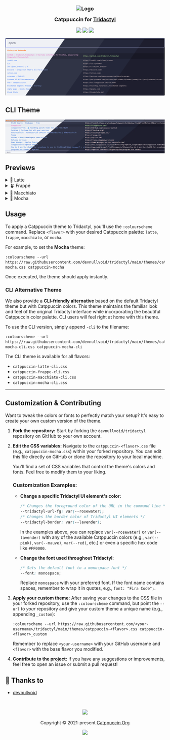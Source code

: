 <h3 align="center">
	<img src="https://raw.githubusercontent.com/catppuccin/catppuccin/main/assets/logos/exports/1544x1544_circle.png" width="100" alt="Logo"/><br/>
	<img src="https://raw.githubusercontent.com/catppuccin/catppuccin/main/assets/misc/transparent.png" height="30" width="0px"/>
	Catppuccin for <a href="https://github.com/tridactyl/tridactyl">Tridactyl</a>
	<img src="https://raw.githubusercontent.com/catppuccin/catppuccin/main/assets/misc/transparent.png" height="30" width="0px"/>
</h3>

<p align="center">
	<a href="https://github.com/devnullvoid/tridactyl/stargazers"><img src="https://img.shields.io/github/stars/devnullvoid/tridactyl?colorA=363a4f&colorB=b7bdf8&style=for-the-badge"></a>
	<a href="https://github.com/devnullvoid/tridactyl/issues"><img src="https://img.shields.io/github/issues/devnullvoid/tridactyl?colorA=363a4f&colorB=f5a97f&style=for-the-badge"></a>
	<a href="https://github.com/devnullvoid/tridactyl/contributors"><img src="https://img.shields.io/github/contributors/devnullvoid/tridactyl?colorA=363a4f&colorB=a6da95&style=for-the-badge"></a>
</p>

<p align="center">
  <img src="./assets/preview.webp"/>
</p>

## CLI Theme
<p align="center">
  <img src="./assets/cli-preview.webp"/>
</p>

## Previews

<details>
<summary>🌻 Latte</summary>
  <img src="./assets/latte.webp"/>
</details>
<details>
<summary>🪴 Frappé</summary>
  <img src="./assets/frappe.webp"/>
</details>
<details>
<summary>🌺 Macchiato</summary>
  <img src="./assets/macchiato.webp"/>
</details>
<details>
<summary>🌿 Mocha</summary>
  <img src="./assets/mocha.webp"/>
</details>

## Usage
To apply a Catppuccin theme to Tridactyl, you'll use the `:colourscheme` command. Replace `<flavor>` with your desired Catppuccin palette: `latte`, `frappe`, `macchiato`, or `mocha`.

For example, to set the **Mocha** theme:

```
:colourscheme --url https://raw.githubusercontent.com/devnullvoid/tridactyl/main/themes/catppuccin-mocha.css catppuccin-mocha
```

Once executed, the theme should apply instantly.

### CLI Alternative Theme

We also provide a **CLI-friendly alternative** based on the default Tridactyl theme but with Catppuccin colors. This theme maintains the familiar look and feel of the original Tridactyl interface while incorporating the beautiful Catppuccin color palette. CLI users will feel right at home with this theme.

To use the CLI version, simply append `-cli` to the filename:

```
:colourscheme --url https://raw.githubusercontent.com/devnullvoid/tridactyl/main/themes/catppuccin-mocha-cli.css catppuccin-mocha-cli
```

The CLI theme is available for all flavors:
- `catppuccin-latte-cli.css`
- `catppuccin-frappe-cli.css`
- `catppuccin-macchiato-cli.css`
- `catppuccin-mocha-cli.css`

---

## Customization & Contributing

Want to tweak the colors or fonts to perfectly match your setup? It's easy to create your own custom version of the theme.

1.  **Fork the repository:** Start by forking the `devnullvoid/tridactyl` repository on GitHub to your own account.
2.  **Edit the CSS variables:**
    Navigate to the `catppuccin-<flavor>.css` file (e.g., `catppuccin-mocha.css`) within your forked repository. You can edit this file directly on GitHub or clone the repository to your local machine.

    You'll find a set of CSS variables that control the theme's colors and fonts. Feel free to modify them to your liking.

    ### Customization Examples:

    * **Change a specific Tridactyl UI element's color:**
        ```css
        /* Changes the foreground color of the URL in the command line */
        --tridactyl-url-fg: var(--rosewater);
        /* Changes the border color of Tridactyl UI elements */
        --tridactyl-border: var(--lavender);
        ```
        In the examples above, you can replace `var(--rosewater)` or `var(--lavender)` with any of the available Catppuccin colors (e.g., `var(--pink)`, `var(--mauve)`, `var(--red)`, etc.) or even a specific hex code like `#FF0000`.

    * **Change the font used throughout Tridactyl:**
        ```css
        /* Sets the default font to a monospace font */
        --font: monospace;
        ```
        Replace `monospace` with your preferred font. If the font name contains spaces, remember to wrap it in quotes, e.g., `font: "Fira Code";`.

3.  **Apply your custom theme:**
    After saving your changes to the CSS file in your forked repository, use the `:colourscheme` command, but point the `--url` to *your* repository and give your custom theme a unique name (e.g., appending `_custom`):

    ```
    :colourscheme --url https://raw.githubusercontent.com/<your-username>/tridactyl/main/themes/catppuccin-<flavor>.css catppuccin-<flavor>_custom
    ```
    Remember to replace `<your-username>` with your GitHub username and `<flavor>` with the base flavor you modified.

4. **Contribute to the project:**
    If you have any suggestions or improvements, feel free to open an issue or submit a pull request!

## 💝 Thanks to

- [devnullvoid](https://github.com/devnullvoid)

&nbsp;

<p align="center">
	<img src="https://raw.githubusercontent.com/catppuccin/catppuccin/main/assets/footers/gray0_ctp_on_line.svg?sanitize=true" />
</p>

<p align="center">
	Copyright &copy; 2021-present <a href="https://github.com/catppuccin" target="_blank">Catppuccin Org</a>
</p>

<p align="center">
	<a href="https://github.com/catppuccin/catppuccin/blob/main/LICENSE"><img src="https://img.shields.io/static/v1.svg?style=for-the-badge&label=License&message=MIT&logoColor=d9e0ee&colorA=363a4f&colorB=b7bdf8"/></a>
</p>
